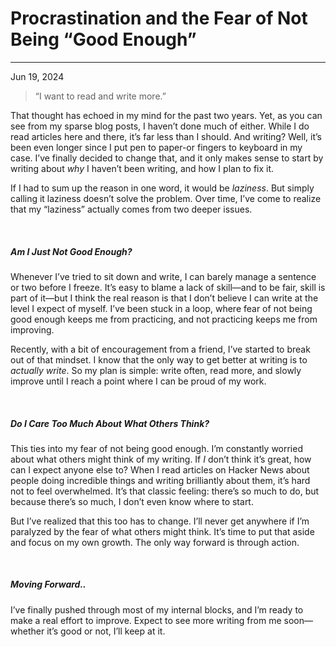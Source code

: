 # Procrastination and the Fear of Not Being “Good Enough”
----
Jun 19, 2024

> “I want to read and write more.” 

That thought has echoed in my mind for the past two years. Yet, as you can see from my sparse blog posts, I haven’t done much of either. While I do read articles here and there, it’s far less than I should. And writing? Well, it’s been even longer since I put pen to paper-or fingers to keyboard in my case. I’ve finally decided to change that, and it only makes sense to start by writing about *why* I haven’t been writing, and how I plan to fix it.

If I had to sum up the reason in one word, it would be *laziness*. But simply calling it laziness doesn’t solve the problem. Over time, I’ve come to realize that my “laziness” actually comes from two deeper issues.

&nbsp;  
##### ***Am I Just Not Good Enough?***
Whenever I’ve tried to sit down and write, I can barely manage a sentence or two before I freeze. It’s easy to blame a lack of skill—and to be fair, skill is part of it—but I think the real reason is that I don’t believe I can write at the level I expect of myself. I’ve been stuck in a loop, where fear of not being good enough keeps me from practicing, and not practicing keeps me from improving.

Recently, with a bit of encouragement from a friend, I’ve started to break out of that mindset. I know that the only way to get better at writing is to *actually write*. So my plan is simple: write often, read more, and slowly improve until I reach a point where I can be proud of my work.

&nbsp;  
##### ***Do I Care Too Much About What Others Think?***

This ties into my fear of not being good enough. I’m constantly worried about what others might think of my writing. If *I* don’t think it’s great, how can I expect anyone else to? When I read articles on Hacker News about people doing incredible things and writing brilliantly about them, it’s hard not to feel overwhelmed. It’s that classic feeling: there’s so much to do, but because there’s so much, I don’t even know where to start.

But I’ve realized that this too has to change. I’ll never get anywhere if I’m paralyzed by the fear of what others might think. It’s time to put that aside and focus on my own growth. The only way forward is through action.

&nbsp;  
##### **Moving Forward..**

I’ve finally pushed through most of my internal blocks, and I’m ready to make a real effort to improve. Expect to see more writing from me soon—whether it’s good or not, I’ll keep at it.

